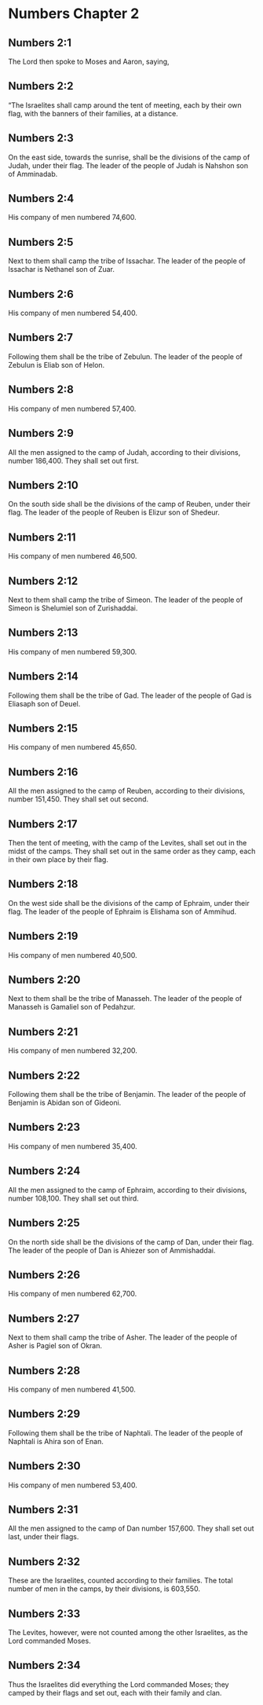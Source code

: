 # Numbers Chapter 2

## Numbers 2:1

The Lord then spoke to Moses and Aaron, saying,

## Numbers 2:2

“The Israelites shall camp around the tent of meeting, each by their own flag, with the banners of their families, at a distance.

## Numbers 2:3

On the east side, towards the sunrise, shall be the divisions of the camp of Judah, under their flag. The leader of the people of Judah is Nahshon son of Amminadab.

## Numbers 2:4

His company of men numbered 74,600.

## Numbers 2:5

Next to them shall camp the tribe of Issachar. The leader of the people of Issachar is Nethanel son of Zuar.

## Numbers 2:6

His company of men numbered 54,400.

## Numbers 2:7

Following them shall be the tribe of Zebulun. The leader of the people of Zebulun is Eliab son of Helon.

## Numbers 2:8

His company of men numbered 57,400.

## Numbers 2:9

All the men assigned to the camp of Judah, according to their divisions, number 186,400. They shall set out first.

## Numbers 2:10

On the south side shall be the divisions of the camp of Reuben, under their flag. The leader of the people of Reuben is Elizur son of Shedeur.

## Numbers 2:11

His company of men numbered 46,500.

## Numbers 2:12

Next to them shall camp the tribe of Simeon. The leader of the people of Simeon is Shelumiel son of Zurishaddai.

## Numbers 2:13

His company of men numbered 59,300.

## Numbers 2:14

Following them shall be the tribe of Gad. The leader of the people of Gad is Eliasaph son of Deuel.

## Numbers 2:15

His company of men numbered 45,650.

## Numbers 2:16

All the men assigned to the camp of Reuben, according to their divisions, number 151,450. They shall set out second.

## Numbers 2:17

Then the tent of meeting, with the camp of the Levites, shall set out in the midst of the camps. They shall set out in the same order as they camp, each in their own place by their flag.

## Numbers 2:18

On the west side shall be the divisions of the camp of Ephraim, under their flag. The leader of the people of Ephraim is Elishama son of Ammihud.

## Numbers 2:19

His company of men numbered 40,500.

## Numbers 2:20

Next to them shall be the tribe of Manasseh. The leader of the people of Manasseh is Gamaliel son of Pedahzur.

## Numbers 2:21

His company of men numbered 32,200.

## Numbers 2:22

Following them shall be the tribe of Benjamin. The leader of the people of Benjamin is Abidan son of Gideoni.

## Numbers 2:23

His company of men numbered 35,400.

## Numbers 2:24

All the men assigned to the camp of Ephraim, according to their divisions, number 108,100. They shall set out third.

## Numbers 2:25

On the north side shall be the divisions of the camp of Dan, under their flag. The leader of the people of Dan is Ahiezer son of Ammishaddai.

## Numbers 2:26

His company of men numbered 62,700.

## Numbers 2:27

Next to them shall camp the tribe of Asher. The leader of the people of Asher is Pagiel son of Okran.

## Numbers 2:28

His company of men numbered 41,500.

## Numbers 2:29

Following them shall be the tribe of Naphtali. The leader of the people of Naphtali is Ahira son of Enan.

## Numbers 2:30

His company of men numbered 53,400.

## Numbers 2:31

All the men assigned to the camp of Dan number 157,600. They shall set out last, under their flags.

## Numbers 2:32

These are the Israelites, counted according to their families. The total number of men in the camps, by their divisions, is 603,550.

## Numbers 2:33

The Levites, however, were not counted among the other Israelites, as the Lord commanded Moses.

## Numbers 2:34

Thus the Israelites did everything the Lord commanded Moses; they camped by their flags and set out, each with their family and clan.
